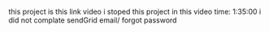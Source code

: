 this project is this link video
i stoped this project in this video time: 1:35:00
i did not complate sendGrid email/ forgot password 
